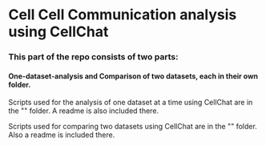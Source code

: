 # Cell Cell Communication analysis using CellChat
### This part of the repo consists of two parts: 
#### One-dataset-analysis and Comparison of two datasets, each in their own folder.
Scripts used for the analysis of one dataset at a time using CellChat are in the "" folder. A readme is also included there. 

Scripts used for comparing two datasets using CellChat are in the "" folder. Also a readme is included there. 
